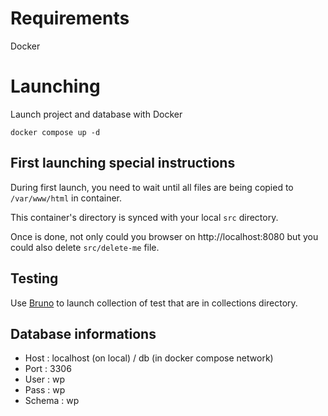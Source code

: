 # Requirements
Docker

# Launching

Launch project and database with Docker

 ```
docker compose up -d
 ```

## First launching special instructions

During first launch, you need to wait until all files are being copied to ```/var/www/html``` in container. 

This container's directory is synced with your local ```src``` directory.

Once is done, not only could you browser on http://localhost:8080 but you could also delete ```src/delete-me``` file.
## Testing

Use [Bruno](https://www.usebruno.com/) to launch collection of test that are in collections directory.

## Database informations
- Host : localhost (on local) / db (in docker compose network)
- Port : 3306
- User : wp
- Pass : wp
- Schema : wp

